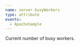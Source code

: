 ```yaml
---
name: server.busyWorkers
type: attribute
events:
  - ApacheSample
---
```


Current number of busy workers.